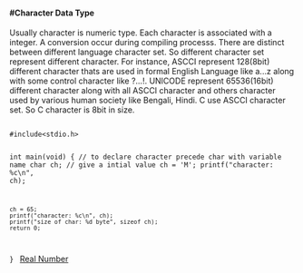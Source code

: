 <h4>#Character Data Type</h4>

<p>Usually character is numeric type. Each character is associated with a integer. A conversion occur during compiling processs. There are distinct between different language character set. So different character set represent different character. For instance, ASCCI represent 128(8bit) different character thats are used in formal English Language like a...z along with some control character like ?...!. UNICODE represent 65536(16bit) different character along with all ASCCI character and others character used by various human society like Bengali, Hindi. C use ASCCI character set. So C character is 8bit in size. 
</p>

<code>
#include&lt;stdio.h&gt;

int main(void) {
	// to declare character precede char with variable name
	char ch;
	// give a intial value
	ch = 'M';
	printf("character: %c\n", ch);
	
	ch = 65;
	printf("character: %c\n", ch);
	printf("size of char: %d byte", sizeof ch);
	return 0;
}
</code></hr></hr>
<a href="#" class="post pull-right btn btn-sm btn-info" id="real_number">Real Number <span class="glyphicon glyphicon-forward"></span></a><br><br><br><br><br>